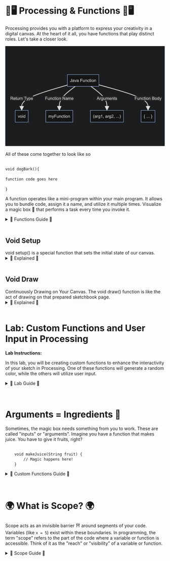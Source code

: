 # 🎨🖥 Processing & Functions 🎨🖥

Processing provides you with a platform to express your creativity in a digital canvas. At the heart of it all, you have functions that play distinct roles. Let's take a closer look.


<img src='diagram.png'>

All of these come together to look like so <br>


<pre><code>
void dogBark(){

function code goes here

}
</code></pre>

A function operates like a mini-program within your main program. It allows you to bundle code, assign it a name, and utilize it multiple times. Visualize a magic box 🎁 that performs a task every time you invoke it.

<details>
<summary> 👾 Functions Guide 👾 </summary>
<h2> Objective </h2>

- To create and use your own custom methods
  
<br>

When you're just starting, remember that it's okay if things don't make perfect sense right away. With time and practice, it'll become second nature! And the most important thing is to have fun experimenting and creating with Processing.

<h2> Functions </h2>  

Imagine Functions as Magic Boxes 🎁
You know those magic boxes in fairy tales where you put something in, whisper a magic word, and get something totally different or amazing out? That's exactly how functions in Java (and most programming languages) work!
<br>
 
<h3>The Name of the Function 📛</h3>

Every magic box (function) has a name. This way, you can tell it apart from other magic boxes. So, if you have a magic box that turns apples into gold, you might call it `turnApplesToGold`.
<br>

<h3>Using a Function 🪄</h3>

To use a magic box (or function), you simply say its name and give it what it needs (if it needs anything). This is called "calling the function."
<br>
Example:
<br>

<pre><code>
turnApplesToGold();
</code></pre>

thats all there is to calling a function! Processing is super cool, and provides us with predefined functions. You've actually been using/calling these functions since day 1 of processing!!!
</details>

<br>
<h2> Void Setup </h2>
void setup() is a special function that sets the initial state of our canvas.
<details>
<summary> 👾 Explained 👾</summary>
<br>
Think of it as the first step where you lay out all your tools and prepare your drawing space.
<br>


<h3>Preparing Your Sketchbook</h3>

<pre><code> void setup() </code></pre>
<br>
In Processing, the function 
  
<pre><code> void setup() </code></pre>
This is like preparing your sketchbook. It runs once, right at the beginning when you first start your program. Inside void setup(), you can:
<br>
<br>

- Set the size of your canvas using the function
  <pre><code>size()</code></pre> 
- Choose the background color with the function
  <pre><code>background()</code></pre> 
- Initialize variables.
- Load images, fonts, or sounds you want to use later.
- Basically, any initial preparations you need before your main drawing begins.

<br>
Example
<pre>
  <code>
  void setup() {
      size(400, 400);          // Set canvas size to 400 pixels by 400 pixels
      background(255, 0, 0);   // Set background color to red
    }
  </code></pre>
</details>

<br>
<h2> Void Draw </h2>
Continuously Drawing on Your Canvas. The void draw() function is like the act of drawing on that prepared sketchbook page.
<details>
  <summary>👾 Explained 👾</summary>
  <pre><code> void draw()</code></pre>
  <br>
   But there's a twist! Whatever you put inside void     draw() happens over and over again, almost like you're drawing, erasing, and redrawing repeatedly super fast (typically 60 times per second). This makes it perfect for animations, games, or any interactive programs where things change over time.
    <br>
    <br>
    Inside void draw(), you can:
    - Draw shapes (like circles, rectangles, lines, etc.).
    - Check for user inputs (like mouse clicks or key presses).
    - Update positions of objects for animations.
    - Change colors, sizes, or any other properties of your drawings.
  <br>

  Example
  <br>
  <pre>
    <code>
    void draw() {
      background(220);         // Set a gray background every frame
      ellipse(mouseX, mouseY, 50, 50);  // Draw a circle at the mouse position
    }
    </code>
  </pre>
    Give the code example a try!
  <br>
  Here, the ellipse() function draws a circle. The 
  <pre> <code> mouseX and mouseY</code></pre> 
  are special variables that always store the current position of the mouse. Since draw() is running over and over, the circle will appear to follow your mouse as you move it around the canvas!
  <br>
</details>
<br>

# Lab: Custom Functions and User Input in Processing

**Lab Instructions:**

In this lab, you will be creating custom functions to enhance the interactivity of your sketch in Processing. One of these functions will generate a random color, while the others will utilize user input.

<details>

  
<summary>👾 Lab Guide 👾</summary>


0. Structure your sketch by using 

   - `void setup()`: This function is called once when the program starts. Use it to define initial environment properties.
   
   - `void draw()`: This function is continuously executed and is used to run the code inside it repeatedly.

1. **randColor() Function:** Before proceeding, ensure that you have developed a custom function named `randColor()`. This function should generate and return a random color that can be applied to a shape.

2. **User Input Functions:** Create three additional custom functions in your sketch that make use of user input. You can decide the purpose and functionality of these functions, but they should be interactive and meaningful. Your sketch should include and customize the following:

   - `mousePressed()`: This function is called once after every time a mouse button is pressed. 
   
   - `mouseReleased()`: This function is called once every time a mouse button is released. 
   
   - `keyPressed()`: This function is triggered once every time a key is pressed. 

**Note:** While customizing the above functions, ensure that they are interactive and align with the theme or purpose of your sketch.
 </details>
<br>
<br>

# Arguments = Ingredients 🍎

Sometimes, the magic box needs something from you to work. These are called "inputs" or "arguments". Imagine you have a function  that makes juice. You have to give it fruits, right?
<br>
<pre><code>
    void makeJuice(String fruit) {
        // Magic happens here!
    }
</code></pre>


<details>
<summary>👾 Custom Functions Guide 👾</summary>
Here, `fruit` is what you give the function. So, if you want apple juice, you'd use call the function like this:
<br>
<br>

<pre><code>
makeJuice("apple");
</code></pre>

<br>

<h3> Inside the Function 🎩✨</h3>

Inside the Function, there are instructions about what to do with what you gave it. These instructions are the lines of code inside the function, and we refer to this as defining the funciton.
<br>

<h3>Function Output ✨</h3>

Sometimes, the function gives you something back. Like, you put in an apple and get out juice. In Java, we decide what kind of thing we're going to get back using words like `int`, `String`, etc. If a function doesn't give anything back, we use the word `void`.
<br>

For instance, if our juice-making magic box gives back juice, it might look like:
<br>

<pre><code>
String makeJuice(String fruit) {
    // Magic happens here!
    return "juice"; // This is what you get back!
}
</code></pre>
<br>

<h3>Using a Function 🪄</h3>

To use a magic box (or function), you simply say its name and give it what it needs (if it needs anything). This is called "calling the function."
<br>

Example:
<br>

<pre><code>
String myJuice = makeJuice("apple");
</code></pre>

And there you go! That's how functions in Java work. They're just like magic boxes where you put something in, some magic happens, and you might get something awesome out. 🪄✨
</details>
<br>
<br>

# 🌍 What is Scope? 🌍

Scope acts as an invisible barrier ⛩️ around segments of your code. Variables (like `x = 5`) exist within these boundaries. In programming, the term "scope" refers to the part of the code where a variable or function is accessible. Think of it as the "reach" or "visibility" of a variable or function.

<details>
<summary>👾 Scope Guide 👾</summary>
    
<h3>Types of Scopes in Java 🧐</h3>

<br>

Imagine you have a secret diary that you only read in your room. Within your room, you can read it anytime (this is its "scope"). However, when you're in the living room, you can't access it because it's out of its "scope" or reach. In a similar way, in programming, variables and functions have places where they can and cannot be accessed.

<br>
<br>

<h3> Local Scope (or Block Scope) </h3>

Variables defined inside a method, constructor, or block are said to be in the local scope. They are accessible only within the method or block where they are declared.

<br>

<pre><code>
   public void showName() {
       String name = "Alice"; // This is a local variable
        // Outside the method {}, 'name' is not accessible.
       System.out.println(name); 
   }
</code></pre>

<h3> Global (or Class) Scope </h3>

When a variable is declared at the class level (but outside any method), it's accessible from any method in the class (unless it's private and you're trying to access it from outside the class). These are often referred to as class or member variables.
<br>

<pre><code>
   public class MyClass {
       String globalVar = "I am global!"; // This variable has class scope
            public void showGlobalVar() {
               System.out.println(globalVar); // Accessible here
           }
       public void anotherMethod() {
           System.out.println(globalVar); // Also accessible here
       }
   }
   </code></pre>
<br>

<h3>Package Scope (Default Scope in Java)</h3>

If a class, method, or variable doesn't have a specific access modifier (like `public`, `private`, or `protected`), it's accessible only within its own package. This is the default scope in Java.
<br>

<h3>Protected Scope</h3>

When a member is declared as `protected`, it can be accessed within its own package and by subclasses.
<br>

<h3>Public Scope</h3>

When a member is declared as `public`, it can be accessed from any other class in any package, assuming the class it resides in is also accessible. 
<br>

Remember, understanding scope is crucial because it helps you manage data and control what parts of your program can and cannot see or modify that data. Proper scoping ensures cleaner, more readable, and more maintainable code.

</details>


